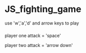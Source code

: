 # JS_fighting_game

use 'w','a','d' and arrow keys to play
###

player one attack = 'space'

player two attack = 'arrow down'
